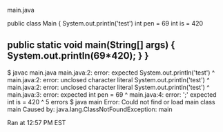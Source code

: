 main.java

public class Main {
  System.out.println('test')
  int pen = 69
  int is = 420
  
  public static void main(String[] args) {
  System.out.println(69*420);
  }
}
----------
$ javac main.java
main.java:2: error: <identifier> expected
  System.out.println('test')
                    ^
main.java:2: error: unclosed character literal
  System.out.println('test')
                     ^
main.java:2: error: unclosed character literal
  System.out.println('test')
                          ^
main.java:3: error: <identifier> expected
  int pen = 69
         ^
main.java:4: error: ';' expected
  int is = 420
              ^
5 errors
$ java main
Error: Could not find or load main class main
Caused by: java.lang.ClassNotFoundException: main

Ran at 12:57 PM EST